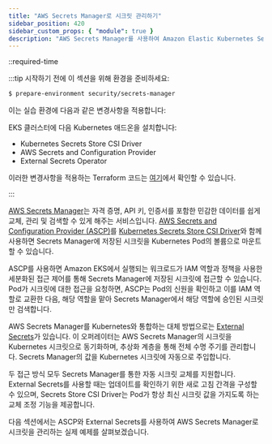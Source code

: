 ```yaml
---
title: "AWS Secrets Manager로 시크릿 관리하기"
sidebar_position: 420
sidebar_custom_props: { "module": true }
description: "AWS Secrets Manager를 사용하여 Amazon Elastic Kubernetes Service(EKS)에서 실행되는 애플리케이션에 자격 증명과 같은 민감한 구성을 제공합니다."
---
```


::required-time

:::tip 시작하기 전에
이 섹션을 위해 환경을 준비하세요:

```bash timeout=600 wait=30 hook=install
$ prepare-environment security/secrets-manager
```

이는 실습 환경에 다음과 같은 변경사항을 적용합니다:

EKS 클러스터에 다음 Kubernetes 애드온을 설치합니다:

- Kubernetes Secrets Store CSI Driver
- AWS Secrets and Configuration Provider
- External Secrets Operator

이러한 변경사항을 적용하는 Terraform 코드는 [여기](https://github.com/VAR::MANIFESTS_OWNER/VAR::MANIFESTS_REPOSITORY/tree/VAR::MANIFESTS_REF/manifests/modules/security/secrets-manager/.workshop/terraform)에서 확인할 수 있습니다.

:::

[AWS Secrets Manager](https://aws.amazon.com/secrets-manager/)는 자격 증명, API 키, 인증서를 포함한 민감한 데이터를 쉽게 교체, 관리 및 검색할 수 있게 해주는 서비스입니다. [AWS Secrets and Configuration Provider (ASCP)](https://github.com/aws/secrets-store-csi-driver-provider-aws)를 [Kubernetes Secrets Store CSI Driver](https://secrets-store-csi-driver.sigs.k8s.io/)와 함께 사용하면 Secrets Manager에 저장된 시크릿을 Kubernetes Pod의 볼륨으로 마운트할 수 있습니다.

ASCP를 사용하면 Amazon EKS에서 실행되는 워크로드가 IAM 역할과 정책을 사용한 세분화된 접근 제어를 통해 Secrets Manager에 저장된 시크릿에 접근할 수 있습니다. Pod가 시크릿에 대한 접근을 요청하면, ASCP는 Pod의 신원을 확인하고 이를 IAM 역할로 교환한 다음, 해당 역할을 맡아 Secrets Manager에서 해당 역할에 승인된 시크릿만 검색합니다.

AWS Secrets Manager를 Kubernetes와 통합하는 대체 방법으로는 [External Secrets](https://external-secrets.io/)가 있습니다. 이 오퍼레이터는 AWS Secrets Manager의 시크릿을 Kubernetes 시크릿으로 동기화하며, 추상화 계층을 통해 전체 수명 주기를 관리합니다. Secrets Manager의 값을 Kubernetes 시크릿에 자동으로 주입합니다.

두 접근 방식 모두 Secrets Manager를 통한 자동 시크릿 교체를 지원합니다. External Secrets를 사용할 때는 업데이트를 확인하기 위한 새로 고침 간격을 구성할 수 있으며, Secrets Store CSI Driver는 Pod가 항상 최신 시크릿 값을 가지도록 하는 교체 조정 기능을 제공합니다.

다음 섹션에서는 ASCP와 External Secrets를 사용하여 AWS Secrets Manager로 시크릿을 관리하는 실제 예제를 살펴보겠습니다.